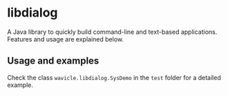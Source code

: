 # libdialog

A Java library to quickly build command-line and text-based applications. Features and usage are explained below.

## Usage and examples

Check the class `wavicle.libdialog.SysDemo` in the `test` folder for a detailed example.

